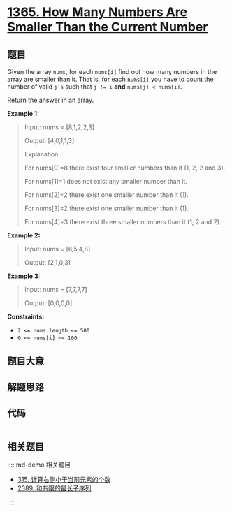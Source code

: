 # [1365. How Many Numbers Are Smaller Than the Current Number](https://leetcode.com/problems/how-many-numbers-are-smaller-than-the-current-number/)

## 题目

Given the array `nums`, for each `nums[i]` find out how many numbers in the
array are smaller than it. That is, for each `nums[i]` you have to count the
number of valid `j's` such that `j != i` **and** `nums[j] < nums[i]`.

Return the answer in an array.



**Example 1:**

> Input: nums = [8,1,2,2,3]
> 
> Output: [4,0,1,1,3]
> 
> Explanation: 
> 
> For nums[0]=8 there exist four smaller numbers than it (1, 2, 2 and 3). 
> 
> For nums[1]=1 does not exist any smaller number than it.
> 
> For nums[2]=2 there exist one smaller number than it (1). 
> 
> For nums[3]=2 there exist one smaller number than it (1). 
> 
> For nums[4]=3 there exist three smaller numbers than it (1, 2 and 2).

**Example 2:**

> Input: nums = [6,5,4,8]
> 
> Output: [2,1,0,3]

**Example 3:**

> Input: nums = [7,7,7,7]
> 
> Output: [0,0,0,0]

**Constraints:**

  * `2 <= nums.length <= 500`
  * `0 <= nums[i] <= 100`


## 题目大意

## 解题思路

## 代码

```javascript

```

## 相关题目

:::: md-demo 相关题目
- [315. 计算右侧小于当前元素的个数](https://leetcode.com/problems/count-of-smaller-numbers-after-self)
- [2389. 和有限的最长子序列](https://leetcode.com/problems/longest-subsequence-with-limited-sum)

::::
